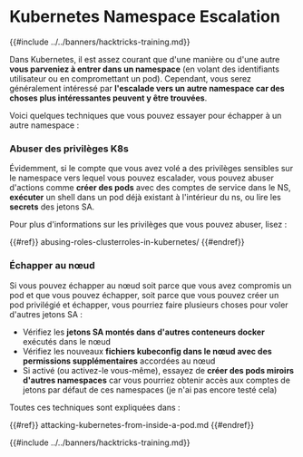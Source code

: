 # Kubernetes Namespace Escalation

{{#include ../../banners/hacktricks-training.md}}

Dans Kubernetes, il est assez courant que d'une manière ou d'une autre **vous parveniez à entrer dans un namespace** (en volant des identifiants utilisateur ou en compromettant un pod). Cependant, vous serez généralement intéressé par **l'escalade vers un autre namespace car des choses plus intéressantes peuvent y être trouvées**.

Voici quelques techniques que vous pouvez essayer pour échapper à un autre namespace :

### Abuser des privilèges K8s

Évidemment, si le compte que vous avez volé a des privilèges sensibles sur le namespace vers lequel vous pouvez escalader, vous pouvez abuser d'actions comme **créer des pods** avec des comptes de service dans le NS, **exécuter** un shell dans un pod déjà existant à l'intérieur du ns, ou lire les **secrets** des jetons SA.

Pour plus d'informations sur les privilèges que vous pouvez abuser, lisez :

{{#ref}}
abusing-roles-clusterroles-in-kubernetes/
{{#endref}}

### Échapper au nœud

Si vous pouvez échapper au nœud soit parce que vous avez compromis un pod et que vous pouvez échapper, soit parce que vous pouvez créer un pod privilégié et échapper, vous pourriez faire plusieurs choses pour voler d'autres jetons SA :

- Vérifiez les **jetons SA montés dans d'autres conteneurs docker** exécutés dans le nœud
- Vérifiez les nouveaux **fichiers kubeconfig dans le nœud avec des permissions supplémentaires** accordées au nœud
- Si activé (ou activez-le vous-même), essayez de **créer des pods miroirs d'autres namespaces** car vous pourriez obtenir accès aux comptes de jetons par défaut de ces namespaces (je n'ai pas encore testé cela)

Toutes ces techniques sont expliquées dans :

{{#ref}}
attacking-kubernetes-from-inside-a-pod.md
{{#endref}}

{{#include ../../banners/hacktricks-training.md}}
